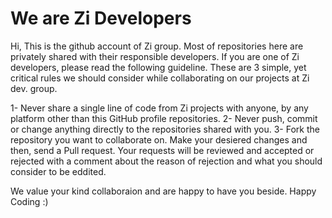 # We are Zi Developers

Hi, This is the github account of Zi group. Most of repositories here are privately shared with their responsible developers.
If you are one of Zi developers, please read the following guideline. These are 3 simple, yet critical rules we should consider while collaborating on our projects at Zi dev. group. 

1- Never share a single line of code from Zi projects with anyone, by any platform other than this GitHub profile repositories.
2- Never push, commit or change anything directly to the repositories shared with you.
3- Fork the repository you want to collaborate on. Make your desiered changes and then, send a Pull request. Your requests will be reviewed and accepted or rejected with a comment about the reason of rejection and what you should consider to be eddited.

We value your kind collaboraion and are happy to have you beside.
Happy Coding :)
